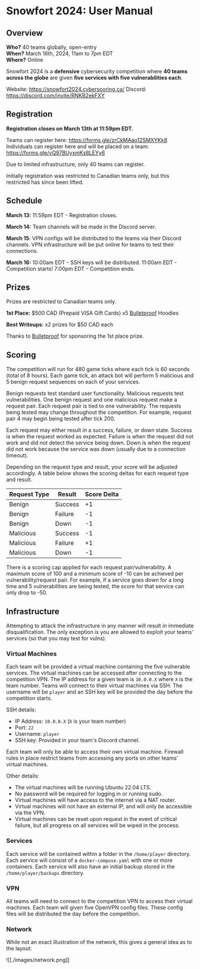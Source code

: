 # Snowfort 2024: User Manual

## Overview

**Who?** 40 teams globally, open-entry  
**When?** March 16th, 2024, 11am to 7pm EDT  
**Where?** Online

Snowfort 2024 is a **defensive** cybersecurity competition where **40 teams across the globe** are given **five services with five vulnerabilities each**.

Website: https://snowfort2024.cyberscoring.ca/
Discord: https://discord.com/invite/RNKB2ekFXY

## Registration

**Registration closes on March 13th at 11:59pm EDT.**

Teams can register here: https://forms.gle/zrCkMAao12SMXYKk8
Individuals can register here and will be placed on a team: https://forms.gle/vQ97BUyxmKs8LEYy6

Due to limited infrastructure, only 40 teams can register.

Initially registration was restricted to Canadian teams only, but this restricted has since been lifted.

## Schedule

**March 13:**
11:59pm EDT - Registration closes.

**March 14:**
Team channels will be made in the Discord server.

**March 15**:
VPN configs will be distributed to the teams via their Discord channels. VPN infrastructure will be put online for teams to test their connections.

**March 16:**
10:00am EDT - SSH keys will be distributed.
11:00am EDT - Competition starts!
7:00pm EDT - Competition ends.

## Prizes

Prizes are restricted to Canadian teams only.

**1st Place:**
$500 CAD (Prepaid VISA Gift Cards)
x5 [Bulletproof](https://bulletproofsi.com/) Hoodies

**Best Writeups**:
x2 prizes for $50 CAD each

Thanks to [Bulletproof](https://bulletproofsi.com/) for sponsoring the 1st place prize.

## Scoring

The competition will run for 480 game ticks where each tick is 60 seconds (total of 8 hours). Each game tick, an attack bot will perform 5 malicious and 5 benign request sequences on each of your services.

Benign requests test standard user functionality. Malicious requests test vulnerabilities. One benign request and one malicious request make a request pair. Each request pair is tied to one vulnerability. The requests being tested may change throughout the competition. For example, request pair 4 may begin being tested after tick 200.

Each request may either result in a success, failure, or down state. Success is when the request worked as expected. Failure is when the request did not work and did not detect the service being down. Down is when the request did not work because the service was down (usually due to a connection timeout).

Depending on the request type and result, your score will be adjusted accordingly. A table below shows the scoring deltas for each request type and result.

| Request Type | Result  | Score Delta |
| ------------ | ------- | ----------- |
| Benign       | Success | +1          |
| Benign       | Failure | -1          |
| Benign       | Down    | -1          |
| Malicious    | Success | -1          |
| Malicious    | Failure | +1          |
| Malicious    | Down    | -1          |

There is a scoring cap applied for each request pair/vulnerability. A maximum score of 100 and a minimum score of -10 can be achieved per vulnerability/request pair. For example, if a service goes down for a long time and 5 vulnerabilities are being tested, the score for that service can only drop to -50.

## Infrastructure

Attempting to attack the infrastructure in any manner will result in immediate disqualification. The only exception is you are allowed to exploit your teams' services (so that you may test for vulns).

### Virtual Machines

Each team will be provided a virtual machine containing the five vulnerable services. The virtual machines can be accessed after connecting to the competition VPN. The IP address for a given team is `10.0.0.X` where `X` is the team number. Teams will connect to their virtual machines via SSH. The username will be `player` and an SSH key will be provided the day before the competition starts.

SSH details:
- IP Address: `10.0.0.X` (`X` is your team number)
- Port: `22`
- Username: `player`
- SSH key: Provided in your team's Discord channel.

Each team will only be able to access their own virtual machine. Firewall rules in place restrict teams from accessing any ports on other teams' virtual machines.

Other details:
- The virtual machines will be running Ubuntu 22.04 LTS.
- No password will be required for logging in or running sudo.
- Virtual machines will have access to the internet via a NAT router.
- Virtual machines will not have an external IP, and will only be accessible via the VPN.
- Virtual machines can be reset upon request in the event of critical failure, but all progress on all services will be wiped in the process.

### Services

Each service will be contained within a folder in the `/home/player` directory. Each service will consist of a `docker-compose.yaml` with one or more containers. Each service will also have an initial backup stored in the `/home/player/backups` directory.

### VPN

All teams will need to connect to the competition VPN to access their virtual machines. Each team will given five OpenVPN config files. These config files will be distributed the day before the competition.

### Network

While not an exact illustration of the network, this gives a general idea as to the layout:

![[./images/network.png]]